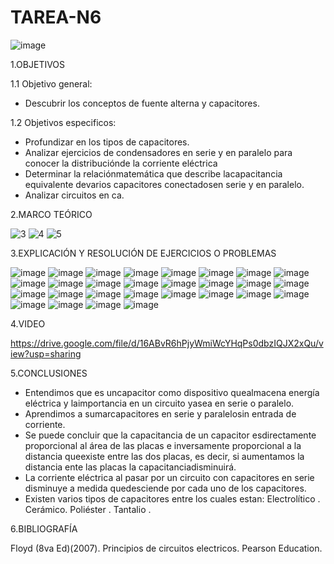 # TAREA-N6

![image](https://user-images.githubusercontent.com/117045943/209729283-ecf45eae-8508-4e5b-9010-4e26458378db.png)

1.OBJETIVOS

1.1 Objetivo general:

- Descubrir los conceptos de fuente alterna y capacitores.

1.2 Objetivos especificos:

- Profundizar en los tipos de capacitores.
- Analizar ejercicios de condensadores en serie y en paralelo para conocer la distribuciónde la corriente eléctrica
- Determinar   la   relaciónmatemática   que   describe   lacapacitancia   equivalente   devarios  capacitores  conectadosen serie y en paralelo.
- Analizar circuitos en ca.


2.MARCO TEÓRICO

![3](https://user-images.githubusercontent.com/117045943/209726837-9b342f5d-165a-41fe-83dd-5dbced1d47c4.jpg)
![4](https://user-images.githubusercontent.com/117045943/209726841-21c2218a-b00f-46b3-b91f-1e0fd3dfdca2.jpg)
![5](https://user-images.githubusercontent.com/117045943/209726848-5996e2cb-818f-44b7-b1ef-70d8887e5b13.jpg)

3.EXPLICACIÓN Y RESOLUCIÓN DE EJERCICIOS O PROBLEMAS

![image](https://user-images.githubusercontent.com/117045943/212806292-e432368d-ead5-4268-8c9f-e08bd70b9a08.png)
![image](https://user-images.githubusercontent.com/117045943/212806322-09c85b13-e7b7-4b5b-9bdd-3ca0f9eb5721.png)
![image](https://user-images.githubusercontent.com/117045943/212806335-5f95434e-4569-4adb-9c2a-cbb879b759b0.png)
![image](https://user-images.githubusercontent.com/117045943/212806364-1a8b344a-b1bb-44e6-b1b7-ba50e8e1198a.png)
![image](https://user-images.githubusercontent.com/117045943/212806380-4f141463-68d1-4b81-8fad-49fc6414c017.png)
![image](https://user-images.githubusercontent.com/117045943/212806401-3ac3cc38-657c-40c0-b7ca-4b57d30a97e1.png)
![image](https://user-images.githubusercontent.com/117045943/212806411-fa9de9e2-da33-4771-8555-60f1c57e0d65.png)
![image](https://user-images.githubusercontent.com/117045943/212806435-c38086f8-e34e-4efd-8c84-2cb98019d319.png)
![image](https://user-images.githubusercontent.com/117045943/212806457-b6323c00-ba8f-47ed-8ca9-3e4c45f36a8d.png)
![image](https://user-images.githubusercontent.com/117045943/212806468-e04c3d53-c7a5-4726-94c9-2a15b8a73323.png)
![image](https://user-images.githubusercontent.com/117045943/212806481-6178b0c7-2df6-4082-a1c1-db3a6478a9eb.png)
![image](https://user-images.githubusercontent.com/117045943/212806496-f1df4183-c915-4f3d-9c5d-5b0badea546b.png)
![image](https://user-images.githubusercontent.com/117045943/212806504-9f17d56b-ef26-4337-91e0-07646c7595a1.png)
![image](https://user-images.githubusercontent.com/117045943/212806544-a78794e5-650e-4632-bd83-9e6faf266f5b.png)
![image](https://user-images.githubusercontent.com/117045943/212806564-3c76b51e-b4d4-4a3b-bc71-5d2dc53799fe.png)
![image](https://user-images.githubusercontent.com/117045943/212806608-147d543d-3ce8-485f-8198-d555864ababf.png)
![image](https://user-images.githubusercontent.com/117045943/212806632-f456b115-3fac-4ad7-9a96-0e57fd6b4771.png)
![image](https://user-images.githubusercontent.com/117045943/212806650-2c76f070-9809-416a-b32d-eb3c7dfa1e5e.png)
![image](https://user-images.githubusercontent.com/117045943/212806673-b59ec062-09a0-4f1e-9768-e10993afb33b.png)
![image](https://user-images.githubusercontent.com/117045943/212806683-4f172a8c-7b52-4615-9708-3c31a5ae116a.png)
![image](https://user-images.githubusercontent.com/117045943/212806697-1a77b17e-fdf7-47ea-8239-03ed13ec8151.png)
![image](https://user-images.githubusercontent.com/117045943/212806713-05533253-f5ee-47c5-ab49-2cd18ad0a6c8.png)
![image](https://user-images.githubusercontent.com/117045943/212806727-982cc1e2-bf9c-4f69-8e3f-4f310f05b51a.png)
![image](https://user-images.githubusercontent.com/117045943/212806752-d0b0755a-2da2-413b-8de6-9328b56a635e.png)
![image](https://user-images.githubusercontent.com/117045943/212806778-d4d53cb8-32d7-4af8-9420-b550e899388d.png)
![image](https://user-images.githubusercontent.com/117045943/212806806-bb665273-f3c5-4d37-acab-64963391a86c.png)
![image](https://user-images.githubusercontent.com/117045943/212806828-3c4c13d9-af3f-4bb6-a302-42d70b982ed1.png)
![image](https://user-images.githubusercontent.com/117045943/212806841-eb0896a7-3488-478e-8af4-506b0a384631.png)


4.VIDEO

https://drive.google.com/file/d/16ABvR6hPjyWmiWcYHqPs0dbzIQJX2xQu/view?usp=sharing

5.CONCLUSIONES

- Entendimos   que   es   uncapacitor como dispositivo quealmacena energía eléctrica y laimportancia   en   un   circuito   yasea en serie o paralelo.
- Aprendimos   a   sumarcapacitores en serie y paralelosin entrada de corriente.
- Se   puede   concluir   que   la   capacitancia   de   un   capacitor   esdirectamente proporcional al área de las placas e inversamente proporcional a la distancia queexiste entre las dos placas, es decir, si aumentamos la distancia ente las placas la capacitanciadisminuirá.
- La corriente eléctrica al pasar por un circuito con capacitores en serie disminuye a medida quedesciende por cada uno de los capacitores.
- Existen varios tipos de capacitores entre los cuales estan: Electrolítico . Cerámico. Poliéster . Tantalio .

6.BIBLIOGRAFÍA

Floyd (8va Ed)(2007). Principios de circuitos electricos. Pearson Education.
